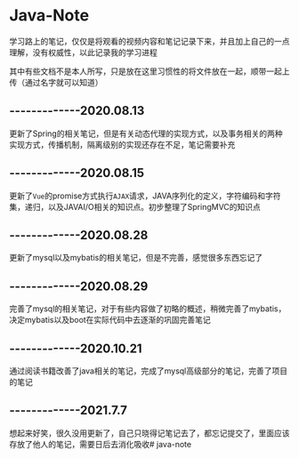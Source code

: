 # Java-Note
学习路上的笔记，仅仅是将观看的视频内容和笔记记录下来，并且加上自己的一点理解，没有权威性，以此记录我的学习进程

其中有些文档不是本人所写，只是放在这里习惯性的将文件放在一起，顺带一起上传（通过名字就可以知道）





## -------------2020.08.13

更新了Spring的相关笔记，但是有关动态代理的实现方式，以及事务相关的两种实现方式，传播机制，隔离级别的实现还存在不足，笔记需要补充

## -------------2020.08.15

更新了`Vue`的promise方式执行`AJAX`请求，JAVA序列化的定义，字符编码和字符集，递归，以及JAVAI/O相关的知识点。初步整理了SpringMVC的知识点

## -------------2020.08.28

更新了mysql以及mybatis的相关笔记，但是不完善，感觉很多东西忘记了

## -------------2020.08.29

完善了mysql的相关笔记，对于有些内容做了初略的概述，稍微完善了mybatis，决定mybatis以及boot在实际代码中去逐渐的巩固完善笔记

## -------------2020.10.21

通过阅读书籍改善了java相关的笔记，完成了mysql高级部分的笔记，完善了项目的笔记

## -------------2021.7.7

想起来好笑，很久没用更新了，自己只晓得记笔记去了，都忘记提交了，里面应该存放了他人的笔记，需要日后去消化吸收# java-note
